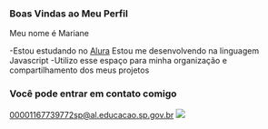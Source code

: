### Boas Vindas ao Meu Perfil

Meu nome é Mariane

-Estou estudando no [Alura](https://www.alura.com.br)
Estou me desenvolvendo na linguagem Javascript
-Utilizo esse espaço para minha organização e compartilhamento dos meus projetos

### Você pode entrar em contato comigo

00001167739772sp@al.educacao.sp.gov.br
![](https://media1.tenor.com/m/Zyk3ZuKADsIAAAAC/baby-pizza-time.gif)
